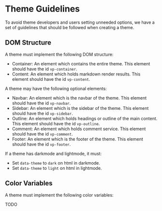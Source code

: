 # Theme Guidelines

To avoid theme developers and users setting unneeded options, we have a set of guidelines that should be followed when creating a theme.

## DOM Structure

A theme must implement the following DOM structure:

- Container: An element which contains the entire theme. This element should have the id `vp-container`.
- Content: An element which holds markdown render results. This element should have the id `vp-content`.

A theme may have the following optional elements:

- Navbar: An element which is the navbar of the theme. This element should have the id `vp-navbar`.
- Sidebar: An element which is the sidebar of the theme. This element should have the id `vp-sidebar`.
- Outline: An element which holds headings or outline of the main content. This element should have the id `vp-outline`.
- Comment: An element which holds comment service. This element should have the id `vp-comment`.
- Footer: An element which is the footer of the theme. This element should have the id `vp-footer`.

If a theme has darkmode and lightmode, it must:

- Set `data-theme` to `dark` on html in darkmode.
- Set `data-theme` to `light` on html in lightmode.

## Color Variables

A theme must implement the following color variables:

TODO

<!--
- `--vp-bg-color`: Background color of the theme.
- `--vp-text-color`: Text color of the theme.
- `--vp-brand-color`: Theme color of the theme.
- `--vp-brand-hover`: Theme color used hover state.
- `--vp-brand-bg`: Theme color used in bg, must have enough contrast. -->
